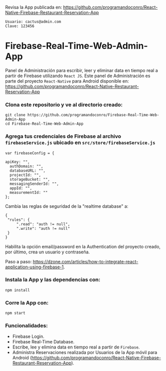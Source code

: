 Revisa la App publicada en: https://github.com/programandoconro/React-Native-Firebase-Restaurant-Reservation-App
```
Usuario: cactus@admin.com
Clave: 123456
```

# Firebase-Real-Time-Web-Admin-App
Panel de Administración para escribir, leer y eliminar data en tiempo real a partir de Firebase utilizando ```React JS```. Este panel de Administración es parte del proyecto ```React-Native``` para Android disponible en: https://github.com/programandoconro/React-Native-Restaurant-Reservation-App

### Clona este repositorio y ve al directorio creado: 

    git clone https://github.com/programandoconro/Firebase-Real-Time-Web-Admin-App
    cd Firebase-Real-Time-Web-Admin-App
    
### Agrega tus credenciales de Firebase al archivo ```firebaseService.js``` ubicado en ```src/store/firebaseService.js```   
    
    var firebaseConfig = {

    apiKey: "",
      authDomain: "",
      databaseURL: "",
      projectId: "",
      storageBucket: "",
      messagingSenderId: "",
      appId: "",
      measurementId: ""
    };
    
 Cambia las reglas de seguridad de la "realtime database" a:

 ```
 {
  "rules": {
      ".read": "auth != null",
      ".write": "auth != null"
  }
}
```
Habilita la opción email/password en la Authentication del proyecto creado, por último, crea un usuario y contraseña.

Paso a paso: https://dzone.com/articles/how-to-integrate-react-application-using-firebase-1.   
    

### Instala la App y las dependencias con: 
   
    npm install 
    
### Corre la App con:

    npm start

### Funcionalidades:

* Firebase Login.
* Firebase Real-Time Database.
* Escribe, lee y elimina data en tiempo real a partir de ```Firebase```. 
* Administra Reservaciones realizada por Usuarios de la App móvil para Android (https://github.com/programandoconro/React-Native-Firebase-Restaurant-Reservation-App).
